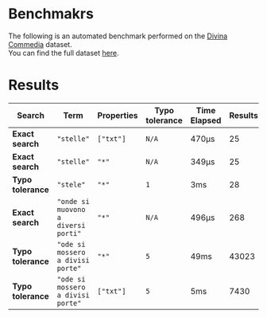 
# Benchmakrs

The following is an automated benchmark performed on the [Divina Commedia](https://en.wikipedia.org/wiki/Divina_Commedia) dataset. <br />
You can find the full dataset [here](https://github.com/nearform/lyra/blob/main/packages/benchmarks/dataset/divinaCommedia.json).

# Results


| Search             | Term                                  | Properties | Typo tolerance | Time Elapsed  | Results     |
|--------------------|---------------------------------------|------------|----------------|---------------|-------------|
| **Exact search**   | `"stelle"`                          | `["txt"]`| `N/A`        | 470μs | 25 |
| **Exact search**   | `"stelle"`                          | `"*"`    | `N/A`        | 349μs | 25 |
| **Typo tolerance** | `"stele"`                           | `"*"`    | `1`          | 3ms | 28 | 
| **Exact search**   | `"onde si muovono a diversi porti"` | `"*"`    | `N/A`        | 496μs | 268 | 
| **Typo tolerance** | `"ode si mossero a divisi porte"`   | `"*"`    | `5`          | 49ms | 43023 | 
| **Typo tolerance** | `"ode si mossero a divisi porte"`   | `["txt"]`| `5`          | 5ms | 7430 |


